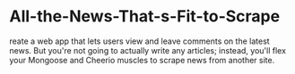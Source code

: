 # All-the-News-That-s-Fit-to-Scrape
reate a web app that lets users view and leave comments on the latest news. But you're not going to actually write any articles; instead, you'll flex your Mongoose and Cheerio muscles to scrape news from another site.
